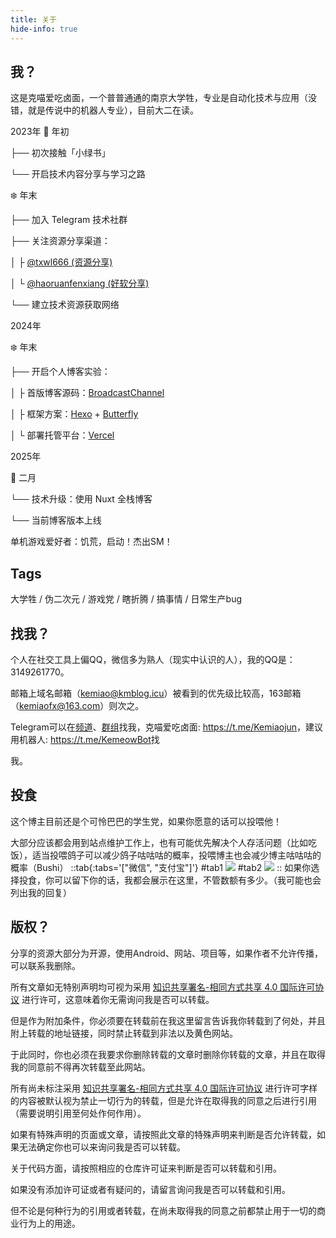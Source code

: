 ```yaml
---
title: 关于
hide-info: true
---
```


## 我？

这是克喵爱吃卤面，一个普普通通的南京大学牲，专业是自动化技术与应用（没错，就是传说中的机器人专业），目前大二在读。

2023年
🌱 年初

├── 初次接触「小绿书」

└── 开启技术内容分享与学习之路

❄️ 年末

├── 加入 Telegram 技术社群

├── 关注资源分享渠道：

│   ├️ [@txwl666 (资源分享)](https://t.me/txwl666)

│   └️ [@haoruanfenxiang (好软分享)](https://t.me/haoruanfenxiang)

└── 建立技术资源获取网络

2024年

❄️ 年末

├── 开启个人博客实验：

│   ├️ 首版博客源码：[BroadcastChannel](https://github.com/ccbikai/BroadcastChannel)

│   ├️ 框架方案：[Hexo](https://hexo.io/zh-cn/) + [Butterfly](https://butterfly.js.org/)

│   └️ 部署托管平台：[Vercel](https://vercel.com/)

2025年

🌸 二月

└── 技术升级：使用 Nuxt 全栈博客

└── 当前博客版本上线

单机游戏爱好者：饥荒，启动！杰出SM！

## Tags

大学牲 / 伪二次元 / 游戏党 / 瞎折腾 / 搞事情 / 日常生产bug

## 找我？

个人在社交工具上偏QQ，微信多为熟人（现实中认识的人），我的QQ是：3149261770。

邮箱上域名邮箱（<kemiao@kmblog.icu>）被看到的优先级比较高，163邮箱（<kemiaofx@163.com>）则次之。

Telegram可以在[频道](https://t.me/kemiaofx_me)、[群组](https://t.me/kemiao_me)找我，克喵爱吃卤面: <https://t.me/Kemiaojun>，建议用机器人: <https://t.me/KemeowBot>找

我。

## 投食

这个博主目前还是个可怜巴巴的学生党，如果你愿意的话可以投喂他！

大部分应该都会用到站点维护工作上，也有可能优先解决个人存活问题（比如吃饭），适当投喂鸽子可以减少鸽子咕咕咕的概率，投喂博主也会减少博主咕咕咕的概率（Bushi）
::tab{:tabs='["微信", "支付宝"]'}
#tab1
![](https://s2.loli.net/2025/04/13/HQ4lbFfJkpU2R9V.jpg)
#tab2
![](https://s2.loli.net/2025/04/13/HYrnNFOKDZPSv4p.jpg)
::
如果你选择投食，你可以留下你的话，我都会展示在这里，不管数额有多少。（我可能也会列出我的回复）

## 版权？

分享的资源大部分为开源，使用Android、网站、项目等，如果作者不允许传播，可以联系我删除。

所有文章如无特别声明均可视为采用 [知识共享署名-相同方式共享 4.0 国际许可协议](https://creativecommons.org/licenses/by-sa/4.0/) 进行许可，这意味着你无需询问我是否可以转载。

但是作为附加条件，你必须要在转载前在我这里留言告诉我你转载到了何处，并且附上转载的地址链接，同时禁止转载到非法以及黄色网站。

于此同时，你也必须在我要求你删除转载的文章时删除你转载的文章，并且在取得我的同意前不得再次转载至此网站。

所有尚未标注采用 [知识共享署名-相同方式共享 4.0 国际许可协议](https://creativecommons.org/licenses/by-sa/4.0/) 进行许可字样的内容被默认视为禁止一切行为的转载，但是允许在取得我的同意之后进行引用（需要说明引用至何处作何作用）。

如果有特殊声明的页面或文章，请按照此文章的特殊声明来判断是否允许转载，如果无法确定你也可以来询问我是否可以转载。

关于代码方面，请按照相应的仓库许可证来判断是否可以转载和引用。

如果没有添加许可证或者有疑问的，请留言询问我是否可以转载和引用。

但不论是何种行为的引用或者转载，在尚未取得我的同意之前都禁止用于一切的商业行为上的用途。

